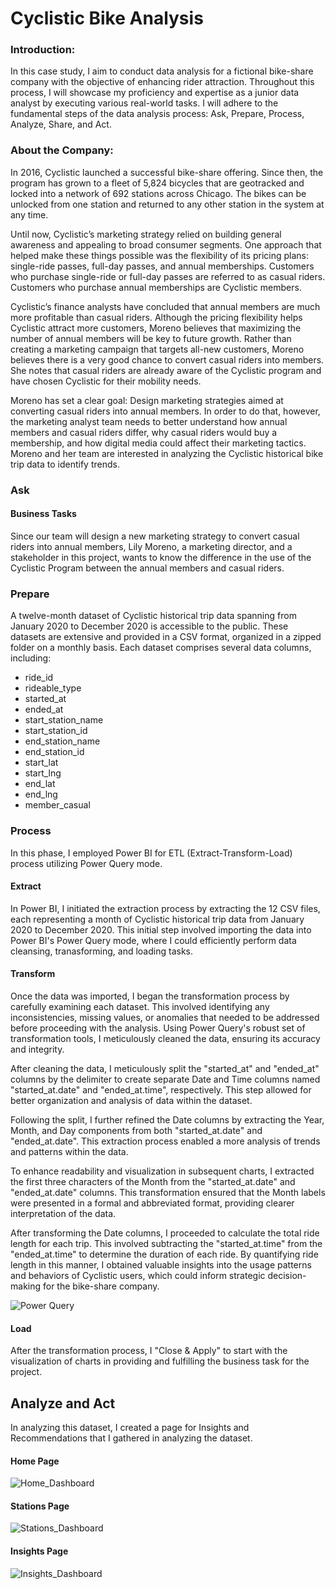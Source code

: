 # Cyclistic Bike Analysis


### Introduction:

In this case study, I aim to conduct data analysis for a fictional bike-share company with the objective of enhancing rider attraction. Throughout this process, I will showcase my proficiency and expertise as a junior data analyst by executing various real-world tasks. I will adhere to the fundamental steps of the data analysis process: Ask, Prepare, Process, Analyze, Share, and Act.

### About the Company:
In 2016, Cyclistic launched a successful bike-share offering. Since then, the program has grown to a fleet of 5,824 bicycles that are geotracked and locked into a network of 692 stations across Chicago. The bikes can be unlocked from one station and returned to any other station in the system at any time. 

Until now, Cyclistic’s marketing strategy relied on building general awareness and appealing to broad consumer segments. One approach that helped make these things possible was the flexibility of its pricing plans: single-ride passes, full-day passes, and annual memberships. Customers who purchase single-ride or full-day passes are referred to as casual riders. Customers who purchase annual memberships are Cyclistic members.

Cyclistic’s finance analysts have concluded that annual members are much more profitable than casual riders. Although the pricing flexibility helps Cyclistic attract more customers, Moreno believes that maximizing the number of annual members will be key to future growth. Rather than creating a marketing campaign that targets all-new customers, Moreno believes there is a very good chance to convert casual riders into members. She notes that casual riders are already aware of the Cyclistic program and have chosen Cyclistic for their mobility needs.

Moreno has set a clear goal: Design marketing strategies aimed at converting casual riders into annual members. In order to do that, however, the marketing analyst team needs to better understand how annual members and casual riders differ, why casual riders would buy a membership, and how digital media could affect their marketing tactics. Moreno and her team are interested in analyzing the Cyclistic historical bike trip data to identify trends.

### Ask
#### Business Tasks
Since our team will design a new marketing strategy to convert casual riders into annual members, Lily Moreno, a marketing director, and a stakeholder in this project, wants to know the difference in the use of the Cyclistic Program between the annual members and casual riders.

### Prepare
A twelve-month dataset of Cyclistic historical trip data spanning from January 2020 to December 2020 is accessible to the public. These datasets are extensive and provided in a CSV format, organized in a zipped folder on a monthly basis. Each dataset comprises several data columns, including:

- ride_id
- rideable_type
- started_at
- ended_at
- start_station_name
- start_station_id
- end_station_name
- end_station_id
- start_lat
- start_lng
- end_lat
- end_lng
- member_casual

### Process
In this phase, I employed Power BI for ETL (Extract-Transform-Load) process utilizing Power Query mode.
#### Extract
In Power BI, I initiated the extraction process by extracting the 12 CSV files, each representing a month of Cyclistic historical trip data from January 2020 to December 2020. This initial step involved importing the data into Power BI's Power Query mode, where I could efficiently perform data cleansing, tranasforming, and loading tasks.

#### Transform
Once the data was imported, I began the transformation process by carefully examining each dataset. This involved identifying any inconsistencies, missing values, or anomalies that needed to be addressed before proceeding with the analysis. Using Power Query's robust set of transformation tools, I meticulously cleaned the data, ensuring its accuracy and integrity.

After cleaning the data, I meticulously split the "started_at" and "ended_at" columns by the delimiter to create separate Date and Time columns named "started_at.date" and "ended_at.time", respectively. This step allowed for better organization and analysis of data within the dataset.

Following the split, I further refined the Date columns by extracting the Year, Month, and Day components from both "started_at.date" and "ended_at.date". This extraction process enabled a more analysis of  trends and patterns within the data.

To enhance readability and visualization in subsequent charts, I extracted the first three characters of the Month from the "started_at.date" and "ended_at.date" columns. This transformation ensured that the Month labels were presented in a formal and abbreviated format, providing clearer interpretation of the data.

After transforming the Date columns, I proceeded to calculate the total ride length for each trip. This involved subtracting the "started_at.time" from the "ended_at.time" to determine the duration of each ride. By quantifying ride length in this manner, I obtained valuable insights into the usage patterns and behaviors of Cyclistic users, which could inform strategic decision-making for the bike-share company.

![Power Query](https://github.com/aslan0212/CyclisticBikeAnalysis/assets/140794262/54e746a8-7bec-4b13-8743-1503f9ceb210)

#### Load

After the transformation process, I "Close & Apply" to start with the visualization of charts in providing and fulfilling the business task for the project.

## Analyze and Act
In analyzing this dataset, I created a page for Insights and Recommendations that I gathered in analyzing the dataset. 

#### Home Page

![Home_Dashboard](https://github.com/aslan0212/CyclisticBikeAnalysis/assets/140794262/d36c2410-677a-4617-b2f0-0456f25f6069)

#### Stations Page

![Stations_Dashboard](https://github.com/aslan0212/CyclisticBikeAnalysis/assets/140794262/1439e70f-0a2c-4d63-ad64-c1ea013da73a)

#### Insights Page

![Insights_Dashboard](https://github.com/aslan0212/CyclisticBikeAnalysis/assets/140794262/6743c802-6623-4181-b88f-42b9092d38b1)

